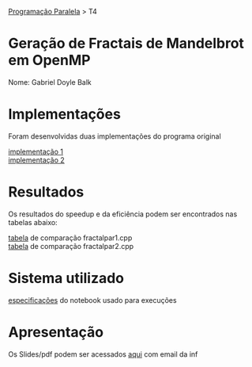 [Programação Paralela](https://github.com/AndreaInfUFSM/elc139-2019a) > T4

# Geração de Fractais de Mandelbrot em OpenMP

Nome: Gabriel Doyle Balk

# Implementações

Foram desenvolvidas duas implementações do programa original

[implementação 1](fractalpar1.cpp)<br/>
[implementação 2](fractalpar2.cpp)

# Resultados

Os resultados do speedup e da eficiência podem ser encontrados nas tabelas abaixo:

[tabela](TabelaPar1.md) de comparação fractalpar1.cpp<br/>
[tabela](TabelaPar2.md) de comparação fractalpar2.cpp

# Sistema utilizado

[especificações](specs.txt) do notebook usado para execuções

# Apresentação

Os Slides/pdf podem ser acessados [aqui](https://docs.google.com/presentation/d/11OUxJtzzUI7YSJtVrhGs_9Ot5iEfHQdPpyTrnETUMJo/edit?usp=sharing) com email da inf

